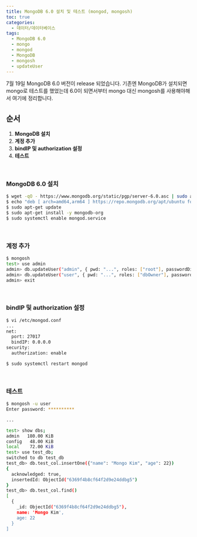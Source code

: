 ```yaml
---
title: MongoDB 6.0 설치 및 테스트 (mongod, mongosh)
toc: true
categories:
  - 데이터/데이터베이스
tags:
  - MongoDB 6.0
  - mongo
  - mongod
  - MongoDB
  - mongosh
  - updateUser
---
```


7월 19일 MongoDB 6.0 버전이 release 되었습니다. 기존엔 MongoDB가 설치되면 mongo로 테스트를 했었는데 6.0이 되면서부터 mongo 대신 mongosh를 사용해야해서 여기에 정리합니다.

## **순서**

1. **MongoDB 설치**
2. **계정 추가**
3. **bindIP 및 authorization 설정**
4. **테스트**

<br>

### **MongoDB 6.0 설치**

```bash
$ wget -qO - https://www.mongodb.org/static/pgp/server-6.0.asc | sudo apt-key add -
$ echo "deb [ arch=amd64,arm64 ] https://repo.mongodb.org/apt/ubuntu focal/mongodb-org/6.0 multiverse" | sudo tee /etc/apt/sources.list.d/mongodb-org-6.0.list
$ sudo apt-get update
$ sudo apt-get install -y mongodb-org
$ sudo systemctl enable mongod.service
```

<br>

### **계정 추가**

```bash
$ mongosh
test> use admin
admin> db.updateUser("admin", { pwd: "...", roles: ["root"], passwordDigestor: "server" })
admin> db.updateUser("user", { pwd: "...", roles: ["dbOwner"], passwordDigestor: "server" })
admin> exit
```

<br>

### **bindIP 및 authorization 설정**

```bash
$ vi /etc/mongod.conf
...
net:
  port: 27017
  bindIP: 0.0.0.0
security:
  authorization: enable

$ sudo systemctl restart mongod
```

<br>

### **테스트**

```bash
$ mongosh -u user
Enter password: **********

...

test> show dbs;
admin	180.00 KiB
config	 48.00 KiB
local	 72.00 KiB
test> use test_db;
switched to db test_db
test_db> db.test_col.insertOne({"name": "Mongo Kim", "age": 22})
{
  acknowledged: true,
  insertedId: ObjectId("6369f4b8cf64f2d9e24ddbg5")
}
test_db> db.test_col.find()
[
  {
    _id: ObjectId("6369f4b8cf64f2d9e24ddbg5"),
    name: 'Mongo Kim',
    age: 22
  }
]
```
